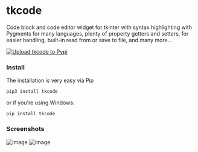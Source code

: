 # tkcode
Code block and code editor widget for tkinter with syntax highlighting with Pygments for many languages, plenty of property getters and setters, for easier handling, built-in read from or save to file, and many more...

[![Upload tkcode to Pypi](https://github.com/rdbende/tkcode/actions/workflows/python-publish.yml/badge.svg)](https://github.com/rdbende/tkcode/actions/workflows/python-publish.yml)


### Install
The installation is very easy via Pip
```
pip3 install tkcode
```
or if you're using Windows:
```
pip install tkcode
```

### Screenshots

![image](https://user-images.githubusercontent.com/77941087/123085590-b1afd800-d422-11eb-9c78-e929e202c53f.png)
![image](https://user-images.githubusercontent.com/77941087/123086076-49adc180-d423-11eb-9132-c17de1b05516.png)
